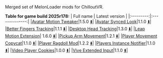 Merged set of MelonLoader mods for ChilloutVR.

**Table for game build 2025r178:**
| Full name | Latest version |
|:---------:|:--------------:|
|[Avatar Motion Tweaker](/ml_amt/README.md)|1.5.0 [:arrow_down:](../../releases/latest/download/AvatarMotionTweaker.dll)|
|[Avatar Synced Look](/ml_asl/README.md)|1.1.0 [:arrow_down:](../../releases/latest/download/AvatarSyncedLook.dll)|
|[Better Fingers Tracking](/ml_bft/README.md)|1.1.1 [:arrow_down:](../../releases/latest/download/BetterFingersTracking.dll)|
|[Desktop Head Tracking](/ml_dht/README.md)|1.3.0 [:arrow_down:](../../releases/latest/download/DesktopHeadTracking.dll)|
|[Leap Motion Extension](/ml_lme/README.md)| 1.6.0 [:arrow_down:](../../releases/latest/download/LeapMotionExtension.dll)|
|[Pickup Arm Movement](/ml_pam/README.md)|1.2.1 [:arrow_down:](../../releases/latest/download/PickupArmMovement.dll)|
|[Player Movement Copycat](/ml_pmc/README.md)|1.1.0 [:arrow_down:](../../releases/latest/download/PlayerMovementCopycat.dll)|
|[Player Ragdoll Mod](/ml_prm/README.md)|1.2.2 [:arrow_down:](../../releases/latest/download/PlayerRagdollMod.dll)|
|[Players Instance Notifier](/ml_pin/README.md)|1.1.0 [:arrow_down:](../../releases/latest/download/PlayersInstanceNotifier.dll)|
|[Video Player Cookies](/ml_vpc/README.md)|1.0.0 [:arrow_down:](../../releases/latest/download/VideoPlayerCookies.dll)|
|[Vive Extended Input](/ml_vei/README.md)|1.1.0 [:arrow_down:](../../releases/latest/download/ViveExtendedInput.dll)|
